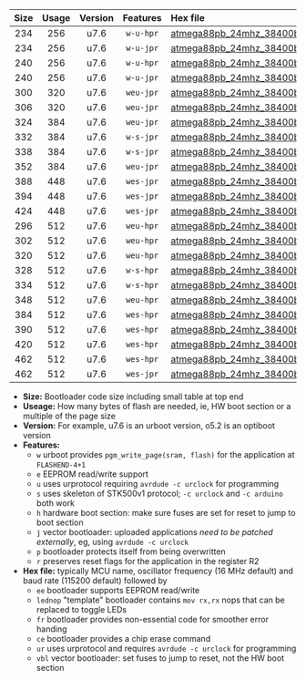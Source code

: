 |Size|Usage|Version|Features|Hex file|
|:-:|:-:|:-:|:-:|:--|
|234|256|u7.6|`w-u-hpr`|[atmega88pb_24mhz_38400bps_ur.hex](https://raw.githubusercontent.com/stefanrueger/urboot/main/atmega88pb_24mhz_38400bps_ur.hex)|
|234|256|u7.6|`w-u-jpr`|[atmega88pb_24mhz_38400bps_ur_vbl.hex](https://raw.githubusercontent.com/stefanrueger/urboot/main/atmega88pb_24mhz_38400bps_ur_vbl.hex)|
|240|256|u7.6|`w-u-hpr`|[atmega88pb_24mhz_38400bps_lednop_ur.hex](https://raw.githubusercontent.com/stefanrueger/urboot/main/atmega88pb_24mhz_38400bps_lednop_ur.hex)|
|240|256|u7.6|`w-u-jpr`|[atmega88pb_24mhz_38400bps_lednop_ur_vbl.hex](https://raw.githubusercontent.com/stefanrueger/urboot/main/atmega88pb_24mhz_38400bps_lednop_ur_vbl.hex)|
|300|320|u7.6|`weu-jpr`|[atmega88pb_24mhz_38400bps_ee_ur_vbl.hex](https://raw.githubusercontent.com/stefanrueger/urboot/main/atmega88pb_24mhz_38400bps_ee_ur_vbl.hex)|
|306|320|u7.6|`weu-jpr`|[atmega88pb_24mhz_38400bps_ee_lednop_ur_vbl.hex](https://raw.githubusercontent.com/stefanrueger/urboot/main/atmega88pb_24mhz_38400bps_ee_lednop_ur_vbl.hex)|
|324|384|u7.6|`weu-jpr`|[atmega88pb_24mhz_38400bps_ee_lednop_fr_ur_vbl.hex](https://raw.githubusercontent.com/stefanrueger/urboot/main/atmega88pb_24mhz_38400bps_ee_lednop_fr_ur_vbl.hex)|
|332|384|u7.6|`w-s-jpr`|[atmega88pb_24mhz_38400bps_vbl.hex](https://raw.githubusercontent.com/stefanrueger/urboot/main/atmega88pb_24mhz_38400bps_vbl.hex)|
|338|384|u7.6|`w-s-jpr`|[atmega88pb_24mhz_38400bps_lednop_vbl.hex](https://raw.githubusercontent.com/stefanrueger/urboot/main/atmega88pb_24mhz_38400bps_lednop_vbl.hex)|
|352|384|u7.6|`weu-jpr`|[atmega88pb_24mhz_38400bps_ee_lednop_fr_ce_ur_vbl.hex](https://raw.githubusercontent.com/stefanrueger/urboot/main/atmega88pb_24mhz_38400bps_ee_lednop_fr_ce_ur_vbl.hex)|
|388|448|u7.6|`wes-jpr`|[atmega88pb_24mhz_38400bps_ee_vbl.hex](https://raw.githubusercontent.com/stefanrueger/urboot/main/atmega88pb_24mhz_38400bps_ee_vbl.hex)|
|394|448|u7.6|`wes-jpr`|[atmega88pb_24mhz_38400bps_ee_lednop_vbl.hex](https://raw.githubusercontent.com/stefanrueger/urboot/main/atmega88pb_24mhz_38400bps_ee_lednop_vbl.hex)|
|424|448|u7.6|`wes-jpr`|[atmega88pb_24mhz_38400bps_ee_lednop_fr_vbl.hex](https://raw.githubusercontent.com/stefanrueger/urboot/main/atmega88pb_24mhz_38400bps_ee_lednop_fr_vbl.hex)|
|296|512|u7.6|`weu-hpr`|[atmega88pb_24mhz_38400bps_ee_ur.hex](https://raw.githubusercontent.com/stefanrueger/urboot/main/atmega88pb_24mhz_38400bps_ee_ur.hex)|
|302|512|u7.6|`weu-hpr`|[atmega88pb_24mhz_38400bps_ee_lednop_ur.hex](https://raw.githubusercontent.com/stefanrueger/urboot/main/atmega88pb_24mhz_38400bps_ee_lednop_ur.hex)|
|320|512|u7.6|`weu-hpr`|[atmega88pb_24mhz_38400bps_ee_lednop_fr_ur.hex](https://raw.githubusercontent.com/stefanrueger/urboot/main/atmega88pb_24mhz_38400bps_ee_lednop_fr_ur.hex)|
|328|512|u7.6|`w-s-hpr`|[atmega88pb_24mhz_38400bps.hex](https://raw.githubusercontent.com/stefanrueger/urboot/main/atmega88pb_24mhz_38400bps.hex)|
|334|512|u7.6|`w-s-hpr`|[atmega88pb_24mhz_38400bps_lednop.hex](https://raw.githubusercontent.com/stefanrueger/urboot/main/atmega88pb_24mhz_38400bps_lednop.hex)|
|348|512|u7.6|`weu-hpr`|[atmega88pb_24mhz_38400bps_ee_lednop_fr_ce_ur.hex](https://raw.githubusercontent.com/stefanrueger/urboot/main/atmega88pb_24mhz_38400bps_ee_lednop_fr_ce_ur.hex)|
|384|512|u7.6|`wes-hpr`|[atmega88pb_24mhz_38400bps_ee.hex](https://raw.githubusercontent.com/stefanrueger/urboot/main/atmega88pb_24mhz_38400bps_ee.hex)|
|390|512|u7.6|`wes-hpr`|[atmega88pb_24mhz_38400bps_ee_lednop.hex](https://raw.githubusercontent.com/stefanrueger/urboot/main/atmega88pb_24mhz_38400bps_ee_lednop.hex)|
|420|512|u7.6|`wes-hpr`|[atmega88pb_24mhz_38400bps_ee_lednop_fr.hex](https://raw.githubusercontent.com/stefanrueger/urboot/main/atmega88pb_24mhz_38400bps_ee_lednop_fr.hex)|
|462|512|u7.6|`wes-hpr`|[atmega88pb_24mhz_38400bps_ee_lednop_fr_ce.hex](https://raw.githubusercontent.com/stefanrueger/urboot/main/atmega88pb_24mhz_38400bps_ee_lednop_fr_ce.hex)|
|462|512|u7.6|`wes-jpr`|[atmega88pb_24mhz_38400bps_ee_lednop_fr_ce_vbl.hex](https://raw.githubusercontent.com/stefanrueger/urboot/main/atmega88pb_24mhz_38400bps_ee_lednop_fr_ce_vbl.hex)|

- **Size:** Bootloader code size including small table at top end
- **Useage:** How many bytes of flash are needed, ie, HW boot section or a multiple of the page size
- **Version:** For example, u7.6 is an urboot version, o5.2 is an optiboot version
- **Features:**
  + `w` urboot provides `pgm_write_page(sram, flash)` for the application at `FLASHEND-4+1`
  + `e` EEPROM read/write support
  + `u` uses urprotocol requiring `avrdude -c urclock` for programming
  + `s` uses skeleton of STK500v1 protocol; `-c urclock` and `-c arduino` both work
  + `h` hardware boot section: make sure fuses are set for reset to jump to boot section
  + `j` vector bootloader: uploaded applications *need to be patched externally*, eg, using `avrdude -c urclock`
  + `p` bootloader protects itself from being overwritten
  + `r` preserves reset flags for the application in the register R2
- **Hex file:** typically MCU name, oscillator frequency (16 MHz default) and baud rate (115200 default) followed by
  + `ee` bootloader supports EEPROM read/write
  + `lednop` "template" bootloader contains `mov rx,rx` nops that can be replaced to toggle LEDs
  + `fr` bootloader provides non-essential code for smoother error handing
  + `ce` bootloader provides a chip erase command
  + `ur` uses urprotocol and requires `avrdude -c urclock` for programming
  + `vbl` vector bootloader: set fuses to jump to reset, not the HW boot section
